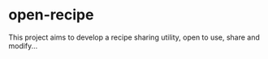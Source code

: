 # open-recipe
This project aims to develop a recipe sharing utility, open to use, share and modify...

